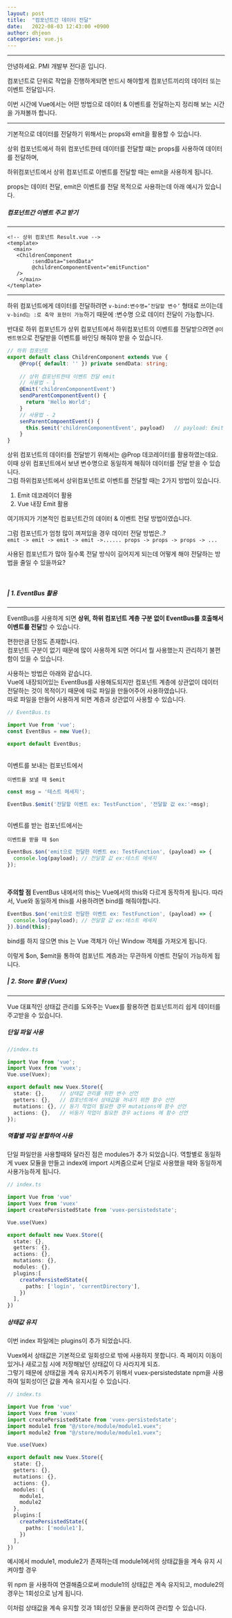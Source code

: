 ```yaml
---
layout: post
title:  "컴포넌트간 데이터 전달"
date:   2022-08-03 12:43:00 +0900
author: dhjeon
categories: vue.js
---
```

<hr/>

안녕하세요. PMI 개발부 전다훈 입니다.     

컴포넌트로 단위로 작업을 진행하게되면 반드시 해야할게 컴포넌트끼리의 데이터 또는 이벤트 전달입니다.      

이번 시간에 Vue에서는 어떤 방법으로 데이터 & 이벤트를 전달하는지 정리해 보는 시간을 가져볼까 합니다.
___

기본적으로 데이터를 전달하기 위해서는 props와 emit을 활용할 수 있습니다.       
        
상위 컴포넌트에서 하위 컴포넌트한테 데이터를 전달할 떄는 props를 사용하여 데이터를 전달하며,

하위컴포넌트에서 상위 컴포넌트로 이벤트를 전달할 때는 emit을 사용하게 됩니다.       

props는 데이터 전달, emit은 이벤트를 전달 목적으로 사용하는데 아래 예시가 있습니다.

##### 컴포넌트간 이벤트 주고 받기
___
```vue
<!-- 상위 컴포넌트 Result.vue -->
<template>
  <main>
   <ChildrenComponent 
        :sendData="sendData"  
        @childrenComponentEvent="emitFunction"
   />             
	</main>
</template>
```

___
하위 컴포넌트에게 데이터를 전달하려면 ```v-bind:변수명=’전달할 변수’``` 형태로 쓰이는데 ```v-bind는 :로 축약 표현이 가능```하기 때문에 :변수명 으로 데이터 전달이 가능합니다.             

반대로 하위 컴포넌트가 상위 컴포넌트에서 하위컴포넌트의 이벤트를 전달받으려면 ```@이벤트명```으로 전달받을 이벤트를 바인딩 해줘야 받을 수 있습니다.
        
```typescript
// 하위 컴포넌트
export default class ChildrenComponent extends Vue {
	@Prop({ default: '' }) private sendData: string;
    
    // 상위 컴포넌트한테 이벤트 전달 emit
    // 사용법 - 1
    @Emit('childrenComponentEvent')
    sendParentComponentEvent() {
      return 'Hello World';
    }
    // 사용법 - 2
    senParentCompoentEvent() {
      this.$emit('childrenComponentEvent', payload)   // payload: Emit decorator의 return이랑 동일
    }
}
```

상위 컴포넌트의 데이터를 전달받기 위해서는 @Prop 데코레이터를 활용하였는데요. 이때 상위 컴포넌트에서 보낸 변수명으로 동일하게 해줘야 데이터를 전달 받을 수 있습니다.     
그럼 하위컴포넌트에서 상위컴포넌트로 이벤트를 전달할 때는 2가지 방법이 있습니다.
1. Emit 데코레이더 활용
2. Vue 내장 Emit 활용

여기까지가 기본적인 컴포넌트간의 데이터 & 이벤트 전달 방법이였습니다.

그럼 컴포넌트가 엄청 많이 껴져있을 경우 데이터 전달 방법은..?        
```emit -> emit -> emit -> emit ->...... props -> props -> props -> ...```

사용된 컴포넌트가 많아 질수록 전달 방식이 길어지게 되는데 어떻게 해야 전달하는 방법을 줄일 수 있을까요?
    
<br />

##### | 1. EventBus 활용
___

EventBus를 사용하게 되면 **상위, 하위 컴포넌트 계층 구분 없이 EventBus를 호출해서 이벤트를 전달**할 수 있습니다.

편한만큼 단점도 존재합니다.        
컴포넌트 구분이 없기 때문에 많이 사용하게 되면 어디서 뭘 사용했는지 관리하기 불편함이 있을 수 있습니다.

사용하는 방법은 아래와 같습니다.  
Vue에 내장되어있는 EventBus를 사용해도되지만 컴포넌트 계층에 상관없이 데이터 전달하는 것이 목적이기 때문에 따로 파일을 만들어주어 사용하였습니다.      
따로 파일을 만들어 사용하게 되면 계층과 상관없이 사용할 수 있습니다.

```typescript
// EventBus.ts

import Vue from 'vue';
const EventBus = new Vue();

export default EventBus;
```
<br />
이벤트를 보내는 컴포넌트에서         

```이벤트를 보낼 때 $emit```
```typescript
const msg = '테스트 메세지';

EventBus.$emit('전달할 이벤트 ex: TestFunction', '전달할 값 ex:'+msg);
```

<br />
이벤트를 받는 컴포넌트에서는         

```이벤트를 받을 때 $on```
```typescript
EventBus.$on('emit으로 전달한 이벤트 ex: TestFunction', (payload) => {
  console.log(payload); // 전달할 값 ex:테스트 메세지
});
```
<br />

**주의할 점**
EventBus 내에서의 this는 Vue에서의 this와 다르게 동작하게 됩니다.
따라서, Vue와 동일하게 this를 사용하려면 bind를 해줘야합니다.

```typescript
EventBus.$on('emit으로 전달한 이벤트 ex: TestFunction', (payload) => {
  console.log(payload); // 전달할 값 ex:테스트 메세지
}).bind(this);
```
bind를 하지 않으면 this 는 Vue 객체가 아닌 Window 객체를 가져오게 됩니다.


이렇게 $on, $emit을 통하여 컴포넌트 계층과는 무관하게 이벤트 전달이 가능하게 됩니다.
<br />

##### | 2. Store 활용 (Vuex)
___
Vue 대표적인 상태값 관리를 도와주는 Vuex를 활용하면 컴포넌트끼리 쉽게 데이터를 주고받을 수 있습니다.

##### 단일 파일 사용
```typescript
//index.ts 

import Vue from 'vue';
import Vuex from 'vuex';
Vue.use(Vuex);

export default new Vuex.Store({
  state: {},     // 상태값 관리를 위한 변수 선언
  getters: {},   // 컴포넌트에서 상태값을 꺼내기 위한 함수 선언
  mutations: {}, // 동기 작업이 필요한 경우 mutations에 함수 선언
  actions: {},   // 비동기 작업이 필요한 경우 actions 에 함수 선언
});
```

##### 역활별 파일 분할하여 사용      
단일 파일만을 사용할때와 달라진 점은 modules가 추가 되었습니다.
역할별로 동일하게 vuex 모듈을 만들고 index에 import 시켜줌으로써 단일로 사용했을 때와 동일하게 사용가능하게 됩니다.

```typescript
// index.ts

import Vue from 'vue'
import Vuex from 'vuex'
import createPersistedState from 'vuex-persistedstate';

Vue.use(Vuex)

export default new Vuex.Store({
  state: {},
  getters: {},
  actions: {},
  mutations: {},
  modules: {},
  plugins:[
    createPersistedState({
      paths: ['login', 'currentDirectory'],
    })
  ],
})


```
##### 상태값 유지

이번 index 파일에는 plugins이 추가 되었습니다.

Vuex에서 상태값은 기본적으로 일회성으로 밖에 사용하지 못합니다. 즉 페이지 이동이 있거나 새로고침 시에 저장해놨던 상태값이 다 사라지게 되죠.       
그렇기 때문에 상태값을 계속 유지시켜주기 위해서 vuex-persistedstate npm을 사용하여 일회성이던 값을 계속 유지시킬 수 있습니다.       

```typescript
// index.ts

import Vue from 'vue'
import Vuex from 'vuex'
import createPersistedState from 'vuex-persistedstate';
import module1 from "@/store/module/module1.vuex";
import module2 from "@/store/module/module1.vuex";

Vue.use(Vuex)

export default new Vuex.Store({
  state: {},
  getters: {},
  mutations: {},
  actions: {},
  modules: {
    module1,
    module2
  },
  plugins:[
    createPersistedState({
      paths: ['module1'],
    })
  ],
})
```

예시에서 module1, module2가 존재하는데 module1에서의 상태값들을 계속 유지 시켜야할 경우

위 npm 을 사용하여 연결해줌으로써 module1의 상태값은 계속 유지되고, module2의 경우는 1회성으로 남게 됩니다.    

이처럼 상태값을 계속 유지할 것과 1회성인 모듈을 분리하여 관리할 수 있습니다.
